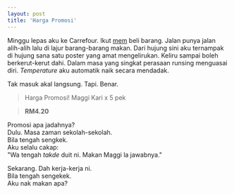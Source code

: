 ```yaml
---
layout: post
title: 'Harga Promosi'
---
```


Minggu lepas aku ke Carrefour. Ikut [mem](http://sputnik--sweetheart.blogspot.com/) beli barang. Jalan punya jalan alih-alih lalu di lajur barang-barang makan. Dari hujung sini aku ternampak di hujung sana satu poster yang amat mengelirukan. Keliru sampai boleh berkerut-kerut dahi. Dalam masa yang singkat perasaan runsing menguasai diri. *Temperature* aku automatik naik secara mendadak.

Tak masuk akal langsung. Tapi. Benar.

> Harga Promosi! Maggi Kari x 5 pek

> **RM4.20**

Promosi apa jadahnya?  
Dulu. Masa zaman sekolah-sekolah.  
Bila tengah sengkek.  
Aku selalu cakap:  
"Wa tengah *takde* duit ni. Makan Maggi la jawabnya."  

Sekarang. Dah kerja-kerja ni.  
Bila tengah sengekek.  
Aku nak makan apa?  

